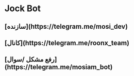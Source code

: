 # Jock Bot

<h2> [سازنده](https://telegram.me/mosi_dev)
<h2> [کانال](https://telegram.me/roonx_team)
<h2> [رفع مشکل /سوال](https://telegram.me/mosiam_bot)
